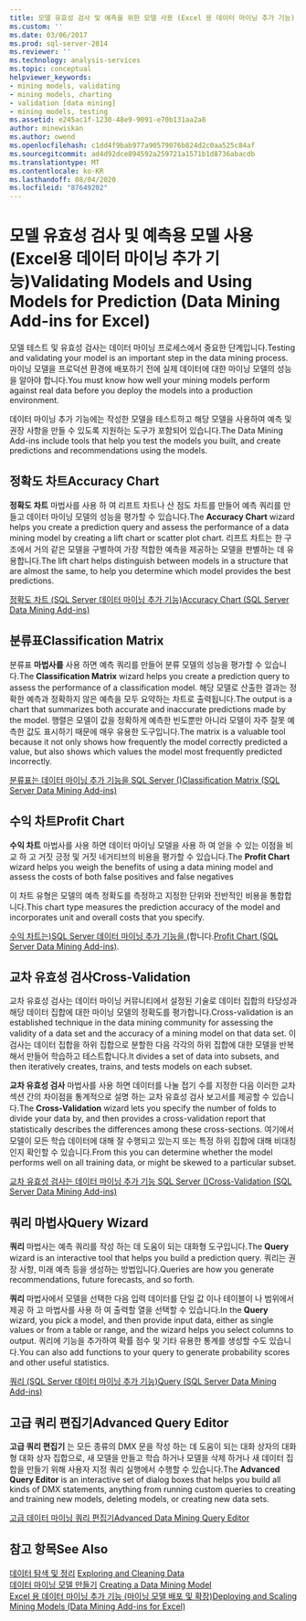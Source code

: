 ```yaml
---
title: 모델 유효성 검사 및 예측을 위한 모델 사용 (Excel 용 데이터 마이닝 추가 기능) | Microsoft Docs
ms.custom: ''
ms.date: 03/06/2017
ms.prod: sql-server-2014
ms.reviewer: ''
ms.technology: analysis-services
ms.topic: conceptual
helpviewer_keywords:
- mining models, validating
- mining models, charting
- validation [data mining]
- mining models, testing
ms.assetid: e245ac1f-1230-48e9-9091-e70b131aa2a8
author: minewiskan
ms.author: owend
ms.openlocfilehash: c1dd4f9bab977a90579076b824d2c0aa525c84af
ms.sourcegitcommit: ad4d92dce894592a259721a1571b1d8736abacdb
ms.translationtype: MT
ms.contentlocale: ko-KR
ms.lasthandoff: 08/04/2020
ms.locfileid: "87649202"
---
```

# <a name="validating-models-and-using-models-for-prediction-data-mining-add-ins-for-excel"></a><span data-ttu-id="4d21e-102">모델 유효성 검사 및 예측용 모델 사용(Excel용 데이터 마이닝 추가 기능)</span><span class="sxs-lookup"><span data-stu-id="4d21e-102">Validating Models and Using Models for Prediction (Data Mining Add-ins for Excel)</span></span>
  <span data-ttu-id="4d21e-103">모델 테스트 및 유효성 검사는 데이터 마이닝 프로세스에서 중요한 단계입니다.</span><span class="sxs-lookup"><span data-stu-id="4d21e-103">Testing and validating your model is an important step in the data mining process.</span></span> <span data-ttu-id="4d21e-104">마이닝 모델을 프로덕션 환경에 배포하기 전에 실제 데이터에 대한 마이닝 모델의 성능을 알아야 합니다.</span><span class="sxs-lookup"><span data-stu-id="4d21e-104">You must know how well your mining models perform against real data before you deploy the models into a production environment.</span></span>  
  
 <span data-ttu-id="4d21e-105">데이터 마이닝 추가 기능에는 작성한 모델을 테스트하고 해당 모델을 사용하여 예측 및 권장 사항을 만들 수 있도록 지원하는 도구가 포함되어 있습니다.</span><span class="sxs-lookup"><span data-stu-id="4d21e-105">The Data Mining Add-ins include tools that help you test the models you built, and create predictions and recommendations using the models.</span></span>  
  
## <a name="accuracy-chart"></a><span data-ttu-id="4d21e-106">정확도 차트</span><span class="sxs-lookup"><span data-stu-id="4d21e-106">Accuracy Chart</span></span>  
 <span data-ttu-id="4d21e-107">**정확도 차트** 마법사를 사용 하 여 리프트 차트나 산 점도 차트를 만들어 예측 쿼리를 만들고 데이터 마이닝 모델의 성능을 평가할 수 있습니다.</span><span class="sxs-lookup"><span data-stu-id="4d21e-107">The **Accuracy Chart** wizard helps you create a prediction query and assess the performance of a data mining model by creating a lift chart or scatter plot chart.</span></span> <span data-ttu-id="4d21e-108">리프트 차트는 한 구조에서 거의 같은 모델을 구별하여 가장 적합한 예측을 제공하는 모델을 판별하는 데 유용합니다.</span><span class="sxs-lookup"><span data-stu-id="4d21e-108">The lift chart helps distinguish between models in a structure that are almost the same, to help you determine which model provides the best predictions.</span></span>  
  
 [<span data-ttu-id="4d21e-109">정확도 차트 &#40;SQL Server 데이터 마이닝 추가 기능&#41;</span><span class="sxs-lookup"><span data-stu-id="4d21e-109">Accuracy Chart &#40;SQL Server Data Mining Add-ins&#41;</span></span>](accuracy-chart-sql-server-data-mining-add-ins.md)  
  
## <a name="classification-matrix"></a><span data-ttu-id="4d21e-110">분류표</span><span class="sxs-lookup"><span data-stu-id="4d21e-110">Classification Matrix</span></span>  
 <span data-ttu-id="4d21e-111">분류표 **마법사를** 사용 하면 예측 쿼리를 만들어 분류 모델의 성능을 평가할 수 있습니다.</span><span class="sxs-lookup"><span data-stu-id="4d21e-111">The **Classification Matrix** wizard helps you create a prediction query to assess the performance of a classification model.</span></span> <span data-ttu-id="4d21e-112">해당 모델로 산출한 결과는 정확한 예측과 정확하지 않은 예측을 모두 요약하는 차트로 출력됩니다.</span><span class="sxs-lookup"><span data-stu-id="4d21e-112">The output is a chart that summarizes both accurate and inaccurate predictions made by the model.</span></span> <span data-ttu-id="4d21e-113">행렬은 모델이 값을 정확하게 예측한 빈도뿐만 아니라 모델이 자주 잘못 예측한 값도 표시하기 때문에 매우 유용한 도구입니다.</span><span class="sxs-lookup"><span data-stu-id="4d21e-113">The matrix is a valuable tool because it not only shows how frequently the model correctly predicted a value, but also shows which values the model most frequently predicted incorrectly.</span></span>  
  
 [<span data-ttu-id="4d21e-114">분류표는 데이터 마이닝 추가 기능을 SQL Server &#40;&#41;</span><span class="sxs-lookup"><span data-stu-id="4d21e-114">Classification Matrix &#40;SQL Server Data Mining Add-ins&#41;</span></span>](classification-matrix-sql-server-data-mining-add-ins.md)  
  
## <a name="profit-chart"></a><span data-ttu-id="4d21e-115">수익 차트</span><span class="sxs-lookup"><span data-stu-id="4d21e-115">Profit Chart</span></span>  
 <span data-ttu-id="4d21e-116">**수익 차트** 마법사를 사용 하면 데이터 마이닝 모델을 사용 하 여 얻을 수 있는 이점을 비교 하 고 거짓 긍정 및 거짓 네거티브의 비용을 평가할 수 있습니다.</span><span class="sxs-lookup"><span data-stu-id="4d21e-116">The **Profit Chart** wizard helps you weigh the benefits of using a data mining model and assess the costs of both false positives and false negatives</span></span>  
  
 <span data-ttu-id="4d21e-117">이 차트 유형은 모델의 예측 정확도를 측정하고 지정한 단위와 전반적인 비용을 통합합니다.</span><span class="sxs-lookup"><span data-stu-id="4d21e-117">This chart type measures the prediction accuracy of the model and incorporates unit and overall costs that you specify.</span></span>  
  
 <span data-ttu-id="4d21e-118">[수익 차트는&#41;SQL Server 데이터 마이닝 추가 기능을 &#40;](profit-chart-sql-server-data-mining-add-ins.md)합니다.</span><span class="sxs-lookup"><span data-stu-id="4d21e-118">[Profit Chart &#40;SQL Server Data Mining Add-ins&#41;](profit-chart-sql-server-data-mining-add-ins.md).</span></span>  
  
## <a name="cross-validation"></a><span data-ttu-id="4d21e-119">교차 유효성 검사</span><span class="sxs-lookup"><span data-stu-id="4d21e-119">Cross-Validation</span></span>  
 <span data-ttu-id="4d21e-120">교차 유효성 검사는 데이터 마이닝 커뮤니티에서 설정된 기술로 데이터 집합의 타당성과 해당 데이터 집합에 대한 마이닝 모델의 정확도를 평가합니다.</span><span class="sxs-lookup"><span data-stu-id="4d21e-120">Cross-validation is an established technique in the data mining community for assessing the validity of a data set and the accuracy of a mining model on that data set.</span></span> <span data-ttu-id="4d21e-121">이 검사는 데이터 집합을 하위 집합으로 분할한 다음 각각의 하위 집합에 대한 모델을 반복해서 만들어 학습하고 테스트합니다.</span><span class="sxs-lookup"><span data-stu-id="4d21e-121">It divides a set of data into subsets, and then iteratively creates, trains, and tests models on each subset.</span></span>  
  
 <span data-ttu-id="4d21e-122">**교차 유효성 검사** 마법사를 사용 하면 데이터를 나눌 접기 수를 지정한 다음 이러한 교차 섹션 간의 차이점을 통계적으로 설명 하는 교차 유효성 검사 보고서를 제공할 수 있습니다.</span><span class="sxs-lookup"><span data-stu-id="4d21e-122">The **Cross-Validation** wizard lets you specify the number of folds to divide your data by, and then provides a cross-validation report that statistically describes the differences among these cross-sections.</span></span> <span data-ttu-id="4d21e-123">여기에서 모델이 모든 학습 데이터에 대해 잘 수행되고 있는지 또는 특정 하위 집합에 대해 비대칭인지 확인할 수 있습니다.</span><span class="sxs-lookup"><span data-stu-id="4d21e-123">From this you can determine whether the model performs well on all training data, or might be skewed to a particular subset.</span></span>  
  
 [<span data-ttu-id="4d21e-124">교차 유효성 검사는 데이터 마이닝 추가 기능 SQL Server &#40;&#41;</span><span class="sxs-lookup"><span data-stu-id="4d21e-124">Cross-Validation &#40;SQL Server Data Mining Add-ins&#41;</span></span>](cross-validation-sql-server-data-mining-add-ins.md)  
  
## <a name="query-wizard"></a><span data-ttu-id="4d21e-125">쿼리 마법사</span><span class="sxs-lookup"><span data-stu-id="4d21e-125">Query Wizard</span></span>  
 <span data-ttu-id="4d21e-126">**쿼리** 마법사는 예측 쿼리를 작성 하는 데 도움이 되는 대화형 도구입니다.</span><span class="sxs-lookup"><span data-stu-id="4d21e-126">The **Query** wizard is an interactive tool that helps you build a prediction query.</span></span> <span data-ttu-id="4d21e-127">쿼리는 권장 사항, 미래 예측 등을 생성하는 방법입니다.</span><span class="sxs-lookup"><span data-stu-id="4d21e-127">Queries are how you generate recommendations, future forecasts, and so forth.</span></span>  
  
 <span data-ttu-id="4d21e-128">**쿼리** 마법사에서 모델을 선택한 다음 입력 데이터를 단일 값 이나 테이블이 나 범위에서 제공 하 고 마법사를 사용 하 여 출력할 열을 선택할 수 있습니다.</span><span class="sxs-lookup"><span data-stu-id="4d21e-128">In the **Query** wizard, you pick a model, and then provide input data, either as single values or from a table or range, and the wizard helps you select columns to output.</span></span> <span data-ttu-id="4d21e-129">쿼리에 기능을 추가하여 확률 점수 및 기타 유용한 통계를 생성할 수도 있습니다.</span><span class="sxs-lookup"><span data-stu-id="4d21e-129">You can also add functions to your query to generate probability scores and other useful statistics.</span></span>  
  
 [<span data-ttu-id="4d21e-130">쿼리 &#40;SQL Server 데이터 마이닝 추가 기능&#41;</span><span class="sxs-lookup"><span data-stu-id="4d21e-130">Query &#40;SQL Server Data Mining Add-ins&#41;</span></span>](query-sql-server-data-mining-add-ins.md)  
  
## <a name="advanced-query-editor"></a><span data-ttu-id="4d21e-131">고급 쿼리 편집기</span><span class="sxs-lookup"><span data-stu-id="4d21e-131">Advanced Query Editor</span></span>  
 <span data-ttu-id="4d21e-132">**고급 쿼리 편집기** 는 모든 종류의 DMX 문을 작성 하는 데 도움이 되는 대화 상자의 대화형 대화 상자 집합으로, 새 모델을 만들고 학습 하거나 모델을 삭제 하거나 새 데이터 집합을 만들기 위해 사용자 지정 쿼리 실행에서 수행할 수 있습니다.</span><span class="sxs-lookup"><span data-stu-id="4d21e-132">The **Advanced Query Editor** is an interactive set of dialog boxes that helps you build all kinds of DMX statements, anything from running custom queries to creating and training new models, deleting models, or creating new data sets.</span></span>  
  
 [<span data-ttu-id="4d21e-133">고급 데이터 마이닝 쿼리 편집기</span><span class="sxs-lookup"><span data-stu-id="4d21e-133">Advanced Data Mining Query Editor</span></span>](advanced-data-mining-query-editor.md)  
  
## <a name="see-also"></a><span data-ttu-id="4d21e-134">참고 항목</span><span class="sxs-lookup"><span data-stu-id="4d21e-134">See Also</span></span>  
 <span data-ttu-id="4d21e-135">[데이터 탐색 및 정리](exploring-and-cleaning-data.md) </span><span class="sxs-lookup"><span data-stu-id="4d21e-135">[Exploring and Cleaning Data](exploring-and-cleaning-data.md) </span></span>  
 <span data-ttu-id="4d21e-136">[데이터 마이닝 모델 만들기](creating-a-data-mining-model.md) </span><span class="sxs-lookup"><span data-stu-id="4d21e-136">[Creating a Data Mining Model](creating-a-data-mining-model.md) </span></span>  
 [<span data-ttu-id="4d21e-137">Excel 용 데이터 마이닝 추가 기능 &#40;마이닝 모델 배포 및 확장&#41;</span><span class="sxs-lookup"><span data-stu-id="4d21e-137">Deploying and Scaling Mining Models &#40;Data Mining Add-ins for Excel&#41;</span></span>](deploying-and-scaling-mining-models-data-mining-add-ins-for-excel.md)  
  
  
